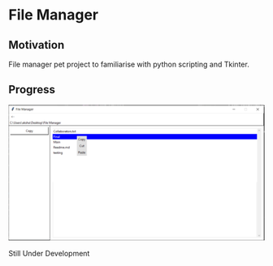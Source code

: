 # File Manager
## Motivation
File manager pet project to familiarise with python scripting and Tkinter.
## Progress
![image](Screens/Screenshot.PNG)

Still Under Development